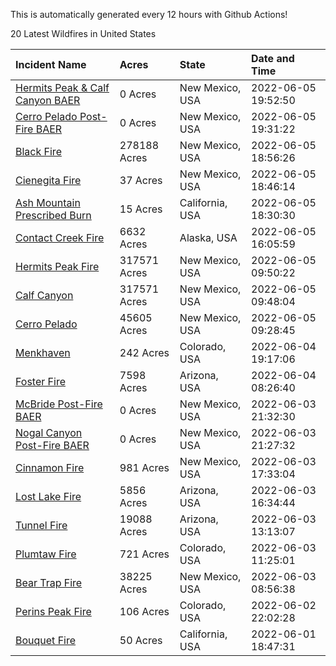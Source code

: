 This is automatically generated every 12 hours with Github Actions!

20 Latest Wildfires in United States

 | Incident Name | Acres | State | Date and Time |
|:---|:---|:---|:---|
| [Hermits Peak & Calf Canyon BAER](https://inciweb.nwcg.gov/incident/8104/) | 0 Acres | New Mexico, USA | 2022-06-05 19:52:50 |
| [Cerro Pelado Post-Fire BAER](https://inciweb.nwcg.gov/incident/8118/) | 0 Acres | New Mexico, USA | 2022-06-05 19:31:22 |
| [Black Fire](https://inciweb.nwcg.gov/incident/8103/) | 278188 Acres | New Mexico, USA | 2022-06-05 18:56:26 |
| [Cienegita Fire](https://inciweb.nwcg.gov/incident/8132/) | 37 Acres | New Mexico, USA | 2022-06-05 18:46:14 |
| [Ash Mountain Prescribed Burn ](https://inciweb.nwcg.gov/incident/8129/) | 15 Acres | California, USA | 2022-06-05 18:30:30 |
| [Contact Creek Fire](https://inciweb.nwcg.gov/incident/8131/) | 6632 Acres | Alaska, USA | 2022-06-05 16:05:59 |
| [Hermits Peak Fire](https://inciweb.nwcg.gov/incident/8049/) | 317571 Acres | New Mexico, USA | 2022-06-05 09:50:22 |
| [Calf Canyon](https://inciweb.nwcg.gov/incident/8069/) | 317571 Acres | New Mexico, USA | 2022-06-05 09:48:04 |
| [Cerro Pelado](https://inciweb.nwcg.gov/incident/8075/) | 45605 Acres | New Mexico, USA | 2022-06-05 09:28:45 |
| [Menkhaven](https://inciweb.nwcg.gov/incident/8124/) | 242 Acres | Colorado, USA | 2022-06-04 19:17:06 |
| [Foster Fire ](https://inciweb.nwcg.gov/incident/8125/) | 7598 Acres | Arizona, USA | 2022-06-04 08:26:40 |
| [McBride Post-Fire BAER](https://inciweb.nwcg.gov/incident/8080/) | 0 Acres | New Mexico, USA | 2022-06-03 21:32:30 |
| [Nogal Canyon Post-Fire BAER](https://inciweb.nwcg.gov/incident/8072/) | 0 Acres | New Mexico, USA | 2022-06-03 21:27:32 |
| [Cinnamon Fire](https://inciweb.nwcg.gov/incident/8128/) | 981 Acres | New Mexico, USA | 2022-06-03 17:33:04 |
| [Lost Lake Fire](https://inciweb.nwcg.gov/incident/8122/) | 5856 Acres | Arizona, USA | 2022-06-03 16:34:44 |
| [Tunnel Fire](https://inciweb.nwcg.gov/incident/8068/) | 19088 Acres | Arizona, USA | 2022-06-03 13:13:07 |
| [Plumtaw Fire](https://inciweb.nwcg.gov/incident/8113/) | 721 Acres | Colorado, USA | 2022-06-03 11:25:01 |
| [Bear Trap Fire](https://inciweb.nwcg.gov/incident/8093/) | 38225 Acres | New Mexico, USA | 2022-06-03 08:56:38 |
| [Perins Peak Fire](https://inciweb.nwcg.gov/incident/8120/) | 106 Acres | Colorado, USA | 2022-06-02 22:02:28 |
| [Bouquet Fire](https://inciweb.nwcg.gov/incident/8126/) | 50 Acres | California, USA | 2022-06-01 18:47:31 |
